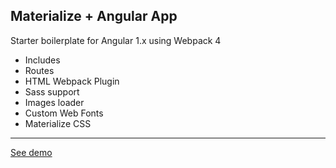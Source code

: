 ## Materialize + Angular App
Starter boilerplate for Angular 1.x using Webpack 4

- Includes
- Routes
- HTML Webpack Plugin
- Sass support 
- Images loader 
- Custom Web Fonts
- Materialize CSS
---
[See demo](https://penhold3r.github.io/angular-webpack-boilerplate/public/)
